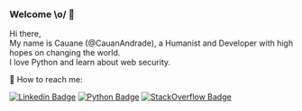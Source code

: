 ### Welcome \o/ :metal:

Hi there, <br>
My name is Cauane (@CauanAndrade), a Humanist and Developer with high hopes on changing the world. <br>
I love Python and learn about web security.

:telescope: How to reach me:


[![Linkedin Badge](https://img.shields.io/badge/-cauaneandrade.com-purple?style=flat-square&logo=Python&logoColor=white&link=cauaneandrade.com)](http://www.cauaneandrade.com/)
[![Python Badge](https://img.shields.io/badge/-LinkedIn-blue?style=flat-square&logo=Linkedin&logoColor=white&link=https://www.linkedin.com/in/cauane-andrade/)](https://www.linkedin.com/in/cauane-andrade/)
[![StackOverflow Badge](https://img.shields.io/badge/-cauaneandrade.com-orange?style=flat-square&logo=StackOverflow&logoColor=white&link=https://stackoverflow.com/users/12481209/cauane-andrade-santos)](https://stackoverflow.com/users/12481209/cauane-andrade-santos)
